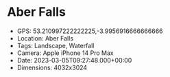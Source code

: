 # Aber Falls

- GPS: 53.210997222222225,-3.9956916666666666
- Location: Aber Falls
- Tags: Landscape, Waterfall
- Camera: Apple iPhone 14 Pro Max
- Date: 2023-03-05T09:27:48.000+00:00
- Dimensions: 4032x3024
